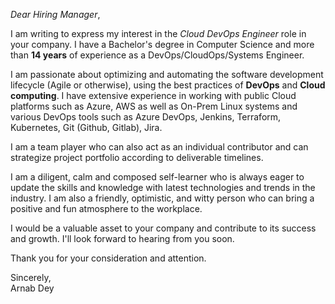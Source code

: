 *Dear Hiring Manager*,

I am writing to express my interest in the *Cloud DevOps Engineer* role in your company. I have a Bachelor's degree in Computer Science and more than **14 years** of experience as a DevOps/CloudOps/Systems Engineer.

I am passionate about optimizing and automating the software development lifecycle (Agile or otherwise), using the best practices of **DevOps** and **Cloud computing**. I have extensive experience in working with public Cloud platforms such as Azure, AWS as well as On-Prem Linux systems and various DevOps tools such as Azure DevOps, Jenkins, Terraform, Kubernetes, Git (Github, Gitlab), Jira.

I am a team player who can also act as an individual contributor and can strategize project portfolio according to deliverable timelines.

I am a diligent, calm and composed self-learner who is always eager to update the skills and knowledge with latest technologies and trends in the industry. I am also a friendly, optimistic, and witty person who can bring a positive and fun atmosphere to the workplace.

I would be a valuable asset to your company and contribute to its success and growth. I'll look forward to hearing from you soon.

Thank you for your consideration and attention.

Sincerely,  
Arnab Dey